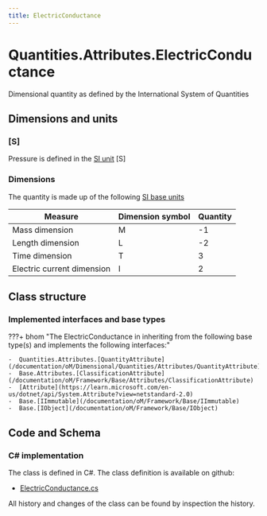 ```yaml
---
title: ElectricConductance
---
```


# Quantities.Attributes.ElectricConductance

Dimensional quantity as defined by the International System of Quantities

## Dimensions and units

### [S]

Pressure is defined in the [SI unit](https://bhom.xyz/documentation/BHoM_oM/BHoM-Units-conventions/) [S]

### Dimensions

The quantity is made up of the following [SI base units](https://en.wikipedia.org/wiki/SI_base_unit)

| Measure        | Dimension symbol | Quantity |
|------------------|--------|----------|
| Mass dimension |  M  |-1  |
| Length dimension |  L  |-2  |
| Time dimension |  T  |3  |
| Electric current dimension |  I  |2  |


## Class structure

### Implemented interfaces and base types

???+ bhom "The ElectricConductance in inheriting from the following base type(s) and implements the following interfaces:"

    -  Quantities.Attributes.[QuantityAttribute](/documentation/oM/Dimensional/Quantities/Attributes/QuantityAttribute)
    -  Base.Attributes.[ClassificationAttribute](/documentation/oM/Framework/Base/Attributes/ClassificationAttribute)
    -  [Attribute](https://learn.microsoft.com/en-us/dotnet/api/System.Attribute?view=netstandard-2.0)
    -  Base.[IImmutable](/documentation/oM/Framework/Base/IImmutable)
    -  Base.[IObject](/documentation/oM/Framework/Base/IObject)




## Code and Schema

### C# implementation

The class is defined in C#. The class definition is available on github:

- [ElectricConductance.cs](https://github.com/BHoM/BHoM/blob/develop/Quantities_oM/Attributes\ElectricConductance.cs)

All history and changes of the class can be found by inspection the history.
